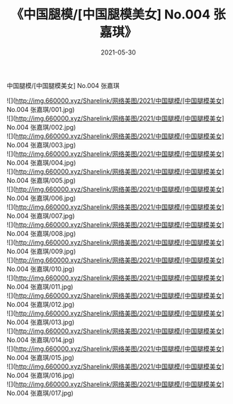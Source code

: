 ﻿---
layout: post
title:  《中国腿模/[中国腿模美女] No.004 张嘉琪》
date:   2021-05-30
img: http://img.660000.xyz/Sharelink/网络美图/2021/中国腿模/[中国腿模美女] No.004 张嘉琪/000.jpg
categories: [美女, 清纯, 唯美]
---

中国腿模/[中国腿模美女] No.004 张嘉琪

 ![](http://img.660000.xyz/Sharelink/网络美图/2021/中国腿模/[中国腿模美女] No.004 张嘉琪/001.jpg) <br>![](http://img.660000.xyz/Sharelink/网络美图/2021/中国腿模/[中国腿模美女] No.004 张嘉琪/002.jpg) <br>![](http://img.660000.xyz/Sharelink/网络美图/2021/中国腿模/[中国腿模美女] No.004 张嘉琪/003.jpg) <br>![](http://img.660000.xyz/Sharelink/网络美图/2021/中国腿模/[中国腿模美女] No.004 张嘉琪/004.jpg) <br>![](http://img.660000.xyz/Sharelink/网络美图/2021/中国腿模/[中国腿模美女] No.004 张嘉琪/005.jpg) <br>![](http://img.660000.xyz/Sharelink/网络美图/2021/中国腿模/[中国腿模美女] No.004 张嘉琪/006.jpg) <br>![](http://img.660000.xyz/Sharelink/网络美图/2021/中国腿模/[中国腿模美女] No.004 张嘉琪/007.jpg) <br>![](http://img.660000.xyz/Sharelink/网络美图/2021/中国腿模/[中国腿模美女] No.004 张嘉琪/008.jpg) <br>![](http://img.660000.xyz/Sharelink/网络美图/2021/中国腿模/[中国腿模美女] No.004 张嘉琪/009.jpg) <br>![](http://img.660000.xyz/Sharelink/网络美图/2021/中国腿模/[中国腿模美女] No.004 张嘉琪/010.jpg) <br>![](http://img.660000.xyz/Sharelink/网络美图/2021/中国腿模/[中国腿模美女] No.004 张嘉琪/011.jpg) <br>![](http://img.660000.xyz/Sharelink/网络美图/2021/中国腿模/[中国腿模美女] No.004 张嘉琪/012.jpg) <br>![](http://img.660000.xyz/Sharelink/网络美图/2021/中国腿模/[中国腿模美女] No.004 张嘉琪/013.jpg) <br>![](http://img.660000.xyz/Sharelink/网络美图/2021/中国腿模/[中国腿模美女] No.004 张嘉琪/014.jpg) <br>![](http://img.660000.xyz/Sharelink/网络美图/2021/中国腿模/[中国腿模美女] No.004 张嘉琪/015.jpg) <br>![](http://img.660000.xyz/Sharelink/网络美图/2021/中国腿模/[中国腿模美女] No.004 张嘉琪/016.jpg) <br>![](http://img.660000.xyz/Sharelink/网络美图/2021/中国腿模/[中国腿模美女] No.004 张嘉琪/017.jpg) <br>